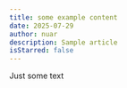 ```yaml
---
title: some example content
date: 2025-07-29
author: nuar
description: Sample article
isStarred: false
---
```


Just some text